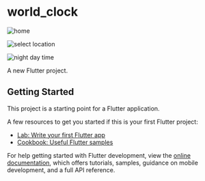 # world_clock

![home](https://github.com/judebevan/World_Clock_Flutter/assets/89778410/b92281d5-c805-485d-befd-9c0f9516dac3)

![select location](https://github.com/judebevan/World_Clock_Flutter/assets/89778410/dc54819c-33f6-43ad-b29f-a1de6a31590e)

![night  day time](https://github.com/judebevan/World_Clock_Flutter/assets/89778410/b94d5e59-7be0-4377-82f9-411480334397)


A new Flutter project.

## Getting Started

This project is a starting point for a Flutter application.

A few resources to get you started if this is your first Flutter project:

- [Lab: Write your first Flutter app](https://docs.flutter.dev/get-started/codelab)
- [Cookbook: Useful Flutter samples](https://docs.flutter.dev/cookbook)

For help getting started with Flutter development, view the
[online documentation](https://docs.flutter.dev/), which offers tutorials,
samples, guidance on mobile development, and a full API reference.
